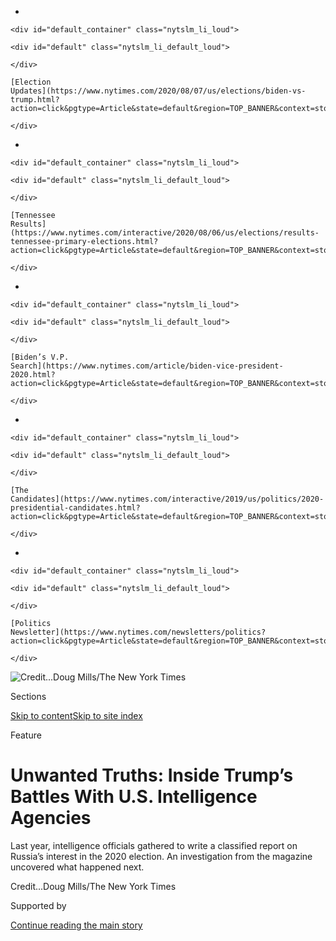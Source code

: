 <div id="app">

<div>

<div>

<div>

</div>

<div data-aria-hidden="false">

<div id="site-content" role="main">

<div>

<div class="css-1aor85t" style="opacity:0.000000001;z-index:-1;visibility:hidden">

<div class="css-1hqnpie">

<div class="css-epjblv">

<span class="css-z6pdnw">Unwanted Truths: Inside Trump’s Battles With
U.S. Intelligence Agencies</span>

</div>

<div class="css-k008qs">

<div class="css-1iwv8en">

<span class="css-18z7m18"></span>

<div>

<div>

</div>

</div>

</div>

<span class="css-1n6z4y">https://nyti.ms/30FcvYc</span>

<div class="css-1705lsu">

<div class="css-4xjgmj">

<div class="css-4skfbu" role="toolbar" data-aria-label="Social Media Share buttons, Save button, and Comments Panel with current comment count" data-testid="share-tools">

  - 
  - 
  - 
  - 
    
    <div class="css-6n7j50">
    
    </div>

  - 
  - 

</div>

</div>

</div>

</div>

</div>

</div>

<div id="NYT_TOP_BANNER_REGION" class="css-11qgg8s">

<div>

<div id="styln-elections-notifications-menu" class="section interactive-content interactive-size-medium css-1du2ztb">

<div class="css-17ih8de interactive-body">

<div class="nytslm_innerContainer" data-aria-live="polite">

<div class="nytslm_title">

</div>

  - 
    
    <div id="default_container" class="nytslm_li_loud">
    
    <div id="default" class="nytslm_li_default_loud">
    
    </div>
    
    [Election
    Updates](https://www.nytimes.com/2020/08/07/us/elections/biden-vs-trump.html?action=click&pgtype=Article&state=default&region=TOP_BANNER&context=storylines_menu)
    
    </div>

  - 
    
    <div id="default_container" class="nytslm_li_loud">
    
    <div id="default" class="nytslm_li_default_loud">
    
    </div>
    
    [Tennessee
    Results](https://www.nytimes.com/interactive/2020/08/06/us/elections/results-tennessee-primary-elections.html?action=click&pgtype=Article&state=default&region=TOP_BANNER&context=storylines_menu)
    
    </div>

  - 
    
    <div id="default_container" class="nytslm_li_loud">
    
    <div id="default" class="nytslm_li_default_loud">
    
    </div>
    
    [Biden’s V.P.
    Search](https://www.nytimes.com/article/biden-vice-president-2020.html?action=click&pgtype=Article&state=default&region=TOP_BANNER&context=storylines_menu)
    
    </div>

  - 
    
    <div id="default_container" class="nytslm_li_loud">
    
    <div id="default" class="nytslm_li_default_loud">
    
    </div>
    
    [The
    Candidates](https://www.nytimes.com/interactive/2019/us/politics/2020-presidential-candidates.html?action=click&pgtype=Article&state=default&region=TOP_BANNER&context=storylines_menu)
    
    </div>

  - 
    
    <div id="default_container" class="nytslm_li_loud">
    
    <div id="default" class="nytslm_li_default_loud">
    
    </div>
    
    [Politics
    Newsletter](https://www.nytimes.com/newsletters/politics?action=click&pgtype=Article&state=default&region=TOP_BANNER&context=storylines_menu)
    
    </div>

</div>

</div>

</div>

</div>

</div>

<div id="fullBleedHeaderContent">

<div class="css-1mre5cn">

![<span class="css-ach9cc e1z0qqy90" itemprop="copyrightHolder"><span class="css-1ly73wi e1tej78p0">Credit...</span><span><span>Doug
Mills/The New York
Times</span></span></span>](https://static01.nyt.com/images/2020/08/16/magazine/16mag-intelligence/16mag-intelligence-articleLarge-v3.jpg?quality=75&auto=webp&disable=upscale)

</div>

<div class="css-hy7cq4">

<div class="css-6cn7ki">

<div class="NYTAppHideMasthead css-1bcu9v6 e1suatyy0">

<div class="section css-1o1qe8k e1suatyy2">

<div class="css-cu5p7t er09x8g0">

<div class="css-6n7j50">

</div>

<span class="css-1dv1kvn">Sections</span>

[Skip to content](#site-content)[Skip to site index](#site-index)

</div>

<div class="css-10698na e1huz5gh0">

</div>

</div>

</div>

Feature

<div class="css-1sojcmr ehdk2mb0">

# Unwanted Truths: Inside Trump’s Battles With U.S. Intelligence Agencies

</div>

Last year, intelligence officials gathered to write a classified report
on Russia’s interest in the 2020 election. An investigation from the
magazine uncovered what happened next.

</div>

</div>

<div class="css-nwzfg5 e1gnum310">

<span class="css-1f9pvn2 magazine"></span><span class="css-ach9cc e1z0qqy90" itemprop="copyrightHolder"><span class="css-1ly73wi e1tej78p0">Credit...</span><span><span>Doug
Mills/The New York Times</span></span></span>

</div>

<div id="sponsor-wrapper" class="css-1hyfx7x">

<div id="sponsor-slug" class="css-19vbshk">

Supported by

</div>

[Continue reading the main story](#after-sponsor)

<div id="sponsor" class="ad sponsor-wrapper" style="text-align:center;height:100%;display:block">

</div>

<div id="after-sponsor">

</div>

</div>

<div class="css-1fl1393 e1gnum311">

<div class="css-18e8msd">

<div class="css-vp77d3 epjyd6m0">

<div class="css-1baulvz">

By [<span class="css-1baulvz last-byline" itemprop="name">Robert
Draper</span>](https://www.nytimes.com/by/robert-draper)

</div>

</div>

  - 
    
    <div class="css-1ea1lzw e16638kd2">
    
    Aug. 8, 2020Updated <span class="css-epvm6">11:05 a.m. ET</span>
    
    </div>

  - 
    
    <div class="css-4xjgmj">
    
    <div class="css-pvvomx" role="toolbar" data-aria-label="Social Media Share buttons, Save button, and Comments Panel with current comment count" data-testid="share-tools">
    
      - 
      - 
      - 
      - 
        
        <div class="css-6n7j50">
        
        </div>
    
      - 
      - 
    
    </div>
    
    </div>

</div>

</div>

</div>

<div class="section meteredContent css-1r7ky0e" name="articleBody" itemprop="articleBody">

<div class="css-1fanzo5 StoryBodyCompanionColumn">

<div class="css-53u6y8">

<span class="css-ggqk20 ethc9we0">I</span>n early July of last year, the
first draft of a classified document known as a National Intelligence
Estimate circulated among key members of the agencies making up the U.S.
intelligence community. N.I.E.s are intended to be that community’s most
authoritative class of top-secret document, reflecting its consensus
judgment on national-security matters ranging from Iran’s nuclear
capabilities to global terrorism. The draft of the July 2019 N.I.E. ran
to about 15 pages, with another 10 pages of appendices and source notes.

According to multiple officials who saw it, the document discussed
Russia’s ongoing efforts to influence U.S. elections: the 2020
presidential contest and 2024’s as well. It was compiled by a working
group consisting of about a dozen senior analysts, led by Christopher
Bort, a veteran national intelligence officer with nearly four decades
of experience, principally focused on Russia and Eurasia. The N.I.E.
began by enumerating the authors’ “key judgments.” Key Judgment 2 was
that in the 2020 election, Russia favored the current president: Donald
Trump.

The intelligence provided to the N.I.E.’s authors indicated that in the
lead-up to 2020, Russia worked in support of the Democratic presidential
candidate Bernie Sanders as well. But Bort explained to his colleagues,
according to notes taken by one participant in the process, that this
reflected not a genuine preference for Sanders but rather an effort “to
weaken that party and ultimately help the current U.S. president.” To
allay any speculation that Putin’s interest in Trump had cooled, Key
Judgment 2 was substantiated by current information from a highly
sensitive foreign source described by someone who read the N.I.E. as
“100 percent reliable.”

On its face, Key Judgment 2 was not a contentious assertion. In 2017,
the Office of the Director of National Intelligence, the umbrella entity
supervising the 16 other U.S. intelligence agencies, released a
[report](https://www.nytimes.com/interactive/2017/01/06/us/politics/document-russia-hacking-report-intelligence-agencies.html)
drawing on intelligence from the C.I.A., the F.B.I. and the National
Security Agency that found Russia had interfered in the 2016
presidential election and aspired to help Trump. At a [news conference
with
Trump](https://www.nytimes.com/2018/07/16/world/europe/trump-putin-election-intelligence.html)
in Helsinki in July 2018, President Vladimir Putin of Russia denied
interfering in the election. But when asked by a reporter if he had
wanted Trump to win, he replied bluntly: “Yes, I did.”

</div>

</div>

<div class="css-1fanzo5 StoryBodyCompanionColumn">

<div class="css-53u6y8">

Yet Trump never accepted this and often actively disputed it, judging
officials who expressed such a view to be disloyal. As a former senior
adviser to Trump, speaking on the condition of anonymity, told me, “You
couldn’t have any conversation about Russia and the election without the
president assuming you were calling his election into question. Everyone
in the White House knew that, and so you just didn’t talk about that
with him.” According to this former adviser, both John Bolton and Mick
Mulvaney, who were Trump’s national security adviser and acting chief of
staff in 2019, went to considerable lengths to keep the subject of
Russian election interference off the president’s agenda. (Bolton and
Mulvaney declined to comment for this article.)

The president’s displeasure with any suggestion that he was Putin’s
favorite factored into the discussion over the N.I.E. that summer, in
particular the “back and forth,” as Dan Coats, then the director of
national intelligence, put it, over the assessment that Russia favored
Trump in 2020. Eventually, this debate made it to Coats’s desk. “I can
affirm that one of my staffers who was aware of the controversy
requested that I modify that assessment,” Coats told me recently. “But I
said, ‘No, we need to stick to what the analysts have said.’”

\[[Read the key takeaways from this
investigation.](https://www.nytimes.com/2020/08/08/us/politics/trump-russia.html?action=click&module=Top%20Stories&pgtype=Homepage)\]

Coats had been director of national intelligence since early in Trump’s
presidency, but his tenure had been rocky at times, and earlier that
year, he and Trump agreed to part ways; Coats expected to resign near
the end of September. So it surprised him when on July 28, not long
after he was approached about the change to the N.I.E., Trump announced
via Twitter that Coats’s last day in office would be Aug. 15. In the
days to come, Coats’s regular meetings with Trump on intelligence
matters continued. During those conversations, Coats told me, the
president never explained what prompted his sudden decision.

Coats’s interim successor would be retired Vice Adm. Joseph Maguire, who
at the time was director of the National Counterterrorism Center.
Maguire had served under eight presidents in a military or government
capacity. Within the intelligence community, his appointment elicited
relief but also worry: “From the very beginning,” one former senior
intelligence official told me, “there was a lot of consternation over
not getting Maguire fired.” One issue looming over the new acting
director was the fact that the N.I.E., which had yet to be finalized,
contained a conclusion that the president had often railed against.

One of the intelligence officials most directly acquainted with Trump’s
opinions on the agencies’ work was Beth Sanner. A veteran of the C.I.A.,
Sanner now serves as the O.D.N.I.’s deputy director for mission
integration. Her responsibilities include delivering the president’s
daily brief, the regular presentation of new intelligence findings of
pressing importance that Trump, like his predecessors, receives.

</div>

</div>

<div class="css-1fanzo5 StoryBodyCompanionColumn">

<div class="css-53u6y8">

Delivering the P.D.B., as it is known, requires an astute understanding
of the briefer’s audience. Sanner, who earlier in her C.I.A. career was
flagged for promotions by managers who viewed her as an exceptional
talent, was tough but also outgoing. In a [rare public
appearance](https://www.youtube.com/watch?v=OZhW72KH9lk) at an online
conference hosted by the nonprofit Intelligence & National Security
Alliance last month, Sanner offered a window onto her experience as
Trump’s briefer. “I think that fear for us is the most debilitating
thing that we face in our personal or professional lives,” she said.
“And if every time I went in and talked with the president I was
afraid, I would never get anything done. You might be afraid right
before you get there. But then you’re there; let it go. You are there
because you’re good.” She had learned over time how to put Trump at ease
with self-deprecating humor. Encountering the limits of his attention,
she once said (according to someone familiar with this particular
briefing), “OK, I can see you’re not interested — *I’m* not interested,
I don’t even know why I brought this up — so let’s move on.”

In early September, an email went out from an O.D.N.I. official to the
N.I.E.’s reviewers with the latest version attached — which, according
to the email, “includes edits from D.M.I. Beth Sanner. We have
highlighted the major changes in yellow; they make some of the KJ
language clearer and highlight … Russia’s motivation for its influence
activities.”

No longer did Key Judgment 2 clearly state that Russia favored the
current president, according to an individual who compared the two
versions of the N.I.E. side by side. Instead, in the words of a written
summary of the document that I obtained, the new version concluded that
“Russian leaders probably assess that chances to improve relations
with the U.S. will diminish under a different U.S. president.” The
National Intelligence Board approved the final version at a meeting on
the afternoon of Sept. 26, 2019.

Such a change, a former senior intelligence official said, would amount
to “a distinction without a difference and a way to make sure Maguire
doesn’t get fired.” But the distinction was in fact both real and
important. A document intended to explain Russia’s playbook for the
upcoming elections no longer included an explanation of what Russia’s
immediate goal was. Omitting that crucial detail would later allow the
White House to question the credibility of the testimony of intelligence
and law-enforcement officials who informed lawmakers of Russia’s
interest in Trump’s re-election in a closed-door congressional committee
briefing early this year. It would also set in motion Maguire’s own
departure, in spite of the efforts to protect him.

Relationships between presidents and the intelligence agencies they
command are often testy, and Trump is hardly the first president to
[ignore or mischaracterize
intelligence](https://www.nytimes.com/2020/07/16/magazine/colin-powell-iraq-war.html).
But the alarm in the intelligence community over Russian interference on
behalf of Trump’s election in 2016, and Trump’s reciprocal suspicion of
the intelligence community, immediately marked their relationship as
categorically different from those with past presidents. “Trump’s first
encounter with the intelligence community as president-elect was in
meetings with James Comey, John Brennan and James Clapper, all of whom
turned out to be involved with spying on President Trump’s campaign,”
Kayleigh McEnany, the White House press secretary, said in a statement
responding to a list of factual queries for this article. The
investigation of Trump’s campaign, McEnany said, was “the greatest
political scandal and crime in U.S. history.” (Although the F.B.I.
investigated links between Trump campaign associates and Russian
officials, a [2019
report](https://www.nytimes.com/2019/12/09/us/politics/fbi-ig-report-russia-investigation.html)
by the Justice Department’s inspector general found no evidence that it
had tried to place informants inside the campaign. No claims of spying
on the campaign by other American intelligence agencies have ever been
substantiated.)

The depth of Trump’s animosity has been known since before his
inauguration. What has not been known is the full extent of how this
suspicion has reshaped the intelligence community and the personal and
professional calculations of its members, forcing officials to walk a
fine line between serving the president and maintaining the integrity of
their work. The brunt of Trump’s discontent has been borne by those who
work in the Office of the Director of National Intelligence, which was
established in late 2004 at the recommendation of the 9/11 Commission to
facilitate better communication among the intelligence agencies. The
O.D.N.I.’s directors and briefers, like Sanner, have been the
community’s most direct point of contact with the president. In the
past, that proximity was straightforward. A briefing would be given, and
then the briefer would leave the Oval Office so that the president could
discuss policy options with his advisers.

Under Trump, intelligence officials have been placed in the unusual
position of being pressured to justify the importance of their work,
protect their colleagues from political retribution and demonstrate
fealty to a president. Though intelligence officials have been loath to
admit it publicly, the cumulative result has been devastating.
Representative Sean Patrick Maloney, a Democrat on the House
Intelligence Committee, compared the O.D.N.I.’s decline under Trump to
that of the Justice Department, where “they have, step by step, set out
to destroy one of the crown jewels of the American government,” he told
me. “And they’re using the same playbook with the intelligence
community.”

</div>

</div>

<div class="css-1fanzo5 StoryBodyCompanionColumn">

<div class="css-53u6y8">

The O.D.N.I.’s erosion has in turn shaped the information that flows out
of the intelligence community to the White House — or doesn’t. The
softening of Key Judgment 2 signified a sobering new development of the
Trump era: the intelligence community’s willingness to change what it
would otherwise say straightforwardly so as not to upset the president.
“To its credit, the intelligence community resisted during the earlier
part of the president’s term,” Representative Adam Schiff, the
Democratic chairman of the House Intelligence Committee, told me. “But
by casting out Dan Coats and then Maguire, and replacing them with
loyalists, I think over time it’s had the effect of wearing the
intelligence community down, making them less willing to speak truth to
power.”

This “wearing down” has extended well beyond the dismissal of a few top
intelligence officials whom the president perceived to be disloyal. It
has also meant that those who remain in the community are acutely
mindful of the risks of challenging Trump’s “alternative facts,” as the
White House counselor Kellyanne Conway once memorably described them —
with consequences that are substantive, if often hidden from view.

That concern was palpable among nearly all of the 40 current and former
intelligence officials, lawmakers and congressional staff with whom I
spoke — among them more than 15 people who worked in, or closely with,
the intelligence community throughout Trump’s presidency. Though these
people would discuss their experiences only in exchange for anonymity
out of fear of reprisal or dismissal, the unusual fact of their
willingness to discuss them at all — and the extent to which their
stories could be confirmed by multiple sources, and in many cases by
contemporaneous documents — itself was a testament to how profoundly
Trump has reordered their world and their work. As one of them told me:
“The problem is that when you’ve been treated the way the intelligence
community has, they become afraid of their own shadow. The most
dangerous thing now is the churn — the not knowing who’s going to be
fired, and what it is you might say that could cost you your job. It’s
trying to put out something and not get creamed for it.”

</div>

</div>

<div class="css-79elbk" data-testid="photoviewer-wrapper">

<div class="css-z3e15g" data-testid="photoviewer-wrapper-hidden">

</div>

<div class="css-1a48zt4 ehw59r15" data-testid="photoviewer-children">

![<span class="css-ach9cc e1z0qqy90" itemprop="copyrightHolder"><span class="css-1ly73wi e1tej78p0">Credit...</span><span>Brendan
Smialowski/Agence France-Presse — Getty
Images</span></span>](https://static01.nyt.com/images/2020/08/16/magazine/16mag-intelligence-02/16mag-intelligence-02-articleLarge-v2.jpg?quality=75&auto=webp&disable=upscale)

</div>

</div>

<div class="css-1fanzo5 StoryBodyCompanionColumn">

<div class="css-53u6y8">

**Like the rest** of America, the thousands of people making up the U.S.
intelligence community were divided by the election of Donald Trump.
Many were wary of a candidate who pledged to bring back waterboarding
and assassinate families of ISIS members, who praised WikiLeaks and
played down Putin’s extrajudicial assassinations by observing, “What,
you think our country’s so innocent?” Three weeks after beginning to
receive his first intelligence briefings as a candidate, Trump publicly
offered the dubious claim that his briefers “were not happy” that
President Obama and his administration “did not follow what they were
recommending.” Listening to Trump throughout the campaign, Michael
Hayden, who directed the C.I.A. under both George W. Bush and Obama,
told me, “I was really scared for my country.” But others in the
community were rankled by what they saw as Obama’s passivity in global
affairs and were receptive to the prospect of a change.

On Jan. 21, 2017, his first full day in office, Trump [addressed an
audience](https://www.nytimes.com/video/us/politics/100000004886212/watch-live-trump-at-the-cia.html)
of agency employees at C.I.A. headquarters in Langley, Va. Standing in
front of the agency’s Memorial Wall, an austere slab of marble engraved
with more than a hundred stars commemorating the agency officers who
died in service to their country — three C.I.A. paramilitary officers
had recently been killed in Afghanistan — he proceeded to unleash one of
his stream-of-consciousness diatribes. “Probably almost everybody in
this room voted for me,” he declared. He complimented himself on his
pick for secretary of agriculture and admonished the Bush administration
for not having seized Iraq’s oil after invading the country. He bragged
about his inauguration speech and repeated his false claims about the
mammoth crowd it attracted and his record number of appearances on the
cover of Time magazine. He questioned the judgment of whoever it was who
had chosen to build the C.I.A. headquarters lobby with so many columns.

<div id="NYT_MAIN_CONTENT_1_REGION" class="css-9tf9ac">

<div>

<div id="styln-nfldraft-updates-block" class="section interactive-content interactive-size-medium css-1ftcdic">

<div class="css-17ih8de interactive-body">

</div>

</div>

</div>

</div>

“I was literally in tears,” one senior agency official at the time told
me, “as I watched him standing in the most hallowed place we have — so
disconnected, talking about himself, asking why our building had
columns.” A second agency veteran angrily characterized Trump’s speech
as “a near-desecration of the wall,” adding: “I’m tearing up now just
thinking about it.”

</div>

</div>

<div class="css-1fanzo5 StoryBodyCompanionColumn">

<div class="css-53u6y8">

Trump bragged to the C.I.A. audience that he would be the agency’s most
lavish supporter: “You’re going to get so much backing. Maybe you’re
going to say, ‘Please don’t give us so much backing.’” But in truth, he
already had reservations about the intelligence community. The C.I.A.
director John Brennan and the former director Hayden had publicly
criticized various statements he made during the campaign. The former
acting director Michael Morell, who advised Hillary Clinton’s campaign,
had described Trump in an op-ed as “an unwitting agent of the Russian
Federation.” At Langley headquarters before his speech, Trump met with
several of the C.I.A.’s top officials and, according to someone familiar
with the conversation, asked several of them individually whether they
had voted for him.

Two weeks before his inauguration, the president-elect and his senior
aides received a briefing at Trump Tower led by the departing director
of national intelligence, James Clapper, outlining the intelligence
community’s assessment of Russia’s interference in the 2016 election.
Trump was friendly and attentive but also dismissive. “Anybody’s going
to tell you what they think you want to hear,” Trump told them,
according to Clapper.

Toward the end of the briefing, Trump’s new chief of staff, Reince
Priebus, began to discuss drafting a press statement. Priebus, Clapper
recalled, “wanted to include language in it that we said Russian
interference had no impact on the outcome of the election. Well, we
didn’t have the authority to make that judgment. The only thing we
said was that we saw no evidence of tampering with the votes.”

As the briefing concluded, James Comey, director of the F.B.I., spoke
with Trump alone. There was another matter to disclose: a dossier
compiled by the former British intelligence officer Christopher Steele,
which discussed Russia’s entanglements with Trump’s campaign and the
candidate himself. (Many of these claims were never substantiated or
were later disproved outright.) Fusion GPS, the research firm that was
involved in producing the dossier, had confidentially organized
briefings on Steele’s findings for a handful of reporters. But when
BuzzFeed published the dossier four days after Comey’s briefing, the
president-elect blamed intelligence officials. “Intelligence agencies
should never have allowed this fake news to ‘leak’ out into the public,”
he tweeted the following morning. “One last shot at me. Are we living in
Nazi Germany?”

Clapper spoke with Trump that afternoon and defended the intelligence
community. Trump did not apologize, and he instead asked Clapper to
release a statement refuting the dossier’s claims. Clapper declined to
do so.

Trump’s hostility was not purely a matter of self-interest. As a
candidate, he often railed against the foreign policies of his
predecessors, Democrat and Republican alike — in particular the Iraq
war, a debacle that was inseparable from the failures of the
intelligence community. After it was reported in December 2016 that the
C.I.A. had concluded that Russia interfered with the 2016 election on
Trump’s behalf, his transition team released a press statement
declaring, “These are the same people that said Saddam Hussein had
weapons of mass destruction.” Once Trump was in the White House, a
former Trump-administration official recalls: “I cannot tell you how
many times he randomly raised the Iraq war. Like it morally offended
him. He believed the intelligence community purposely made it all up.”

But the gross intelligence failures in the run-up to the Iraq war
offered a subtler cautionary tale too. The Bush administration had a
tendency to see only what it wished to see of that intelligence, to
contort and mischaracterize semi-educated guesses as unassailable facts
— a tendency that, in Trump, was compulsive to a nearly pathological
degree. As one intelligence veteran who occasionally briefed Trump told
me: “On a visceral level, his view was, ‘You all are supposed to be
helping me.’ But when you’d bring in evidence that Russia interfered,
that’s what he’d refer to as not helpful. Or when he’s wanting to turn
the screws on NATO, we’d come in with a warning of the consequences of
NATO falling apart. And he’d say, ‘You never do things for me.’”

</div>

</div>

<div class="css-1fanzo5 StoryBodyCompanionColumn">

<div class="css-53u6y8">

**Historically, the C.I.A.** has learned to accommodate the individual
presidents it serves, though always with the tacit understanding that
the “first customer” would not abuse the courtesy. Bill Clinton’s
famously fluid schedule made it difficult for him to commit to daily
one-on-one briefings. (When a man in a stolen Cessna 150 plane crashed
it into the South Lawn of the White House in 1994, the mordant joke
around the C.I.A. was that it was the agency’s director, Jim Woolsey,
trying to get a meeting with the president.)

Still, Clinton read his briefing material. George W. Bush, whose father
had been a C.I.A. director, faithfully took his briefings six mornings a
week — though it famously did not result in his heeding the August 2001
briefing titled “Bin Ladin Determined to Strike in U.S.” Obama, too,
took daily briefings for most of his presidency; Lisa Monaco, his
homeland-security adviser, earned the presidential nickname Dr. Doom for
her grim counterterrorism updates. The briefings were a ritual through
which the intelligence community implicitly made the case for itself as
something that transcended partisanship and operated on a time scale
beyond mere presidencies.

It was inevitable that some adjustments would prove necessary for Trump,
novice as he was to government. The new president’s interests were
primarily economic, a field that was never the intelligence community’s
strong suit. Under Trump, intelligence officials learned to “up our econ
briefings game,” as one of them told me.

But the culture clash posed more serious problems too. Trump was
accustomed to cutting deals and sharing gossip on his private cellphone,
often loudly. He enjoyed being around billionaires, to whom he would
“show off about some of the stuff he thought was cool — the
capabilities of different weapons systems,” one former senior
administration official recalled. “These were superrich guys who
wouldn’t give him the time of day before he became president. He’d use
that stuff as currency he had that they didn’t, not understanding the
implications.” Trump also stocked his President’s Intelligence Advisory
Board with wealthy businesspeople who, when briefed by one intelligence
official, “would sometimes make you uncomfortable” because on occasion,
“their questions were related to their business dealings,” this
individual recalled.

The chairman of that advisory board, Stephen Feinberg, is co-chief
executive of Cerberus Capital Management, which owns DynCorp, a major
defense contractor that has won several lucrative military contracts.
Feinberg was a friend of the president’s son-in-law, Jared Kushner,
whose expansive role in the new administration also created unease
within the intelligence community. “His attitude,” one former
intelligence official recalled of Kushner, “is like that of his
father-in-law, who always thought that people who weren’t trying to be
wealthy but instead went into public service were lesser.” There were
obvious security issues that seemed not to have occurred to Kushner, who
“would have the Chinese ambassador and his minions wandering around the
West Wing unescorted,” recalled one former senior administration
official. (The White House disputes this. “No foreign nationals are
allowed to roam freely in the West Wing,” McEnany said in a statement.)

Early in the administration, Kushner and an aide showed up to Langley
headquarters — conspicuous in their fitted suits — for a meeting to
learn how the C.I.A. functions. The agency accommodated them, but
afterward, according to one participant in the meeting, concern
developed within the agency about Kushner’s potential conflicts. His
complicated international business interests, as well as his evolving
friendship with Crown Prince Mohammed bin Salman of Saudi Arabia, had
raised serious concerns among officials responsible for awarding
security credentials. A further concern, another former senior
intelligence official said, “was just his cavalier and arrogant attitude
that ‘I know what I’m doing,’ without any cultural understanding of why
things are classified, that would put our intelligence at risk.”

Trump publicly claimed to know little about Kushner’s security-clearance
problem. But in fact, the president “made a huge deal of it and tried to
pull all sorts of strings and go around the system,” one former official
recalled. Another former official said, “I’d hear the president say,
‘Just do it, just give it to him.’ I’m not sure he understood what it
actually meant. He made it sound like Jared was just trying to join a
club.”

</div>

</div>

<div class="css-1fanzo5 StoryBodyCompanionColumn">

<div class="css-53u6y8">

Some of Trump’s intelligence advisers feared that his carelessness would
inevitably get him in trouble when dealing one on one with cannier
foreign leaders. “When you’re a president, any slip can be used,” one
former national-security aide said. Because of Trump’s indiscretion, one
former senior intelligence official told me, the intelligence office of
at least one foreign country — a NATO ally that had sent troops to
Afghanistan — was discouraged by that country’s president from
interacting with its American counterparts, for fear that Trump would be
briefed on the information and subsequently blurt it out to the
Russians. The president [did precisely
that](https://www.nytimes.com/2017/05/15/us/politics/trump-russia-classified-information-isis.html)
four months into his tenure, sharing sensitive intelligence about ISIS
with the Russian foreign minister and ambassador during a meeting in the
Oval Office, reportedly exposing a source of Israeli intelligence in the
process. Two years later, Trump would [tweet a surveillance
photograph](https://www.nytimes.com/2019/08/30/world/middleeast/trump-iran-missile-explosion-satellite-image.html)
of a damaged space facility in Iran, a sensitive image that almost
certainly came from a U.S. drone or satellite.

</div>

</div>

<div class="css-79elbk" data-testid="photoviewer-wrapper">

<div class="css-z3e15g" data-testid="photoviewer-wrapper-hidden">

</div>

<div class="css-1a48zt4 ehw59r15" data-testid="photoviewer-children">

<div class="css-1xdhyk6 erfvjey0">

<span class="css-1ly73wi e1tej78p0">Image</span>

<div class="css-zjzyr8">

<div data-testid="lazyimage-container" style="height:249.39999999999998px">

</div>

</div>

</div>

<span class="css-ach9cc e1z0qqy90" itemprop="copyrightHolder"><span class="css-1ly73wi e1tej78p0">Credit...</span><span>Tom
Williams/CQ Roll Call, via Getty Images</span></span>

</div>

</div>

<div class="css-1fanzo5 StoryBodyCompanionColumn">

<div class="css-53u6y8">

**Trump’s indiscretion** wasn’t the only issue. Officials came to
realize that his lack of interest and tendency toward distraction posed
their own concerns. His briefers, a former senior administration
official said, “were stunned and miffed that he had no real interest in
the P.D.B. And it wasn’t just the P.D.B.; it was almost anything
generated by his N.S.C.” — Trump’s National Security Council. “He kind
of likes the military details but just doesn’t read briefing materials.
They’d put all this time and effort into these briefing papers, and he’d
literally throw it aside.”

Recognizing that Trump responded to visual material, his aides for a
time tried to compose briefs out of photos, charts and a limited number
of captions, until it became evident that such a presentation would not
convey all that a president needed to know. But it remained a challenge
to engage Trump, a former adviser said: “Anyone who’s ever briefed him
wouldn’t get more than three or four minutes into it, and then the
president would go off on tangents.” Such tangents, a former
intelligence briefer said, would include Trump’s standing in the polls,
Hillary Clinton’s email server and the prospect of holding a military
parade in the United States.

For one briefing that concerned an adversarial nation’s weapons system,
the C.I.A. briefer arrived with a prop: a portable model of the weapon
in question. “Trump held it in his hands, and it’s all he paid attention
to,” a former senior intelligence official recalled. “The briefer would
be talking about range and deployment, and all the president wanted to
know was: ‘What’s this made of? What’s this part here?’”

From the 2016 campaign to early 2019, Trump’s principal briefer was Ted
Gistaro, a much-respected C.I.A. veteran whom the president called “my
Ted.” Sometime in the spring of 2019, Gistaro accepted a posting
overseas, though not before unburdening himself to a former colleague.
“I knew you’ve heard how bad it is,” the colleague recalled him
saying. “Believe me, it’s worse than that.” (The O.D.N.I. declined
requests for an interview with Gistaro.)

By that spring, Trump was souring on Gistaro’s boss, Dan Coats. A
77-year-old former Republican senator who was once in the running to be
George W. Bush’s defense secretary, Coats had denounced Trump during his
candidacy for his “totally inappropriate and disgusting” comments in the
“Access Hollywood” tape. He had not expressed interest in the job of
director of national intelligence, and Trump had not even bothered to
interview him for it. It was Vice President Mike Pence, a friend from
Indiana, who extended the offer on Trump’s behalf and who later swore
him in.

</div>

</div>

<div class="css-1fanzo5 StoryBodyCompanionColumn">

<div class="css-53u6y8">

Shortly after nominating Coats for the director job, Trump invited him
to a dinner gathering at the White House residence. According to the
special prosecutor Robert Mueller’s report on his investigation into
Russian election interference in 2016 and Coats’s testimony before the
House Intelligence Committee, Trump asked his guests what they thought
of James Comey. When Trump asked if anyone knew Comey personally, Coats
replied that Comey had been a good F.B.I. director and advised the
president to get to know him better.

According to the same report and testimony, barely a week into Coats’s
tenure as director of national intelligence, he was asked by Trump to
publicly clear the president of Russia-related wrongdoing. Coats
carefully replied that it was not in his purview to do so.

The president repeated his request in an evening phone call. Coats, an
avid college-basketball fan, was watching the Final Four N.C.A.A.
semi-finals at the time. He was struck by the abjectness of the new
president, alone in the White House on a Saturday night, talking to a
near-stranger while his family remained in New York. But he did not
buckle. He advised Trump to let the investigation run its course. “I
made sure that if the information in the briefing was exact and true, it
had to be presented to him, regardless of what the consequences might
be,” Coats told me. “And I kept reminding people putting together the
P.D.B. that they could in no way modify anything for political
purposes.”

This was especially perilous when the subject was Russia. In [“The Room
Where It
Happened,”](https://www.nytimes.com/2020/06/17/books/review-room-where-it-happened-john-bolton-memoir.html)
John Bolton’s recently published memoir of his ill-fated stint as
Trump’s national security adviser from April 2018 to September 2019,
Bolton recalled watching the president chafe over sanctions on Russia.
In 2018, the U.S. government initiated a cyberattack against the
[Internet Research
Agency](https://www.nytimes.com/2015/06/07/magazine/the-agency.html), a
Russian troll farm singled out by Mueller for its efforts to influence
the 2016 election. Although the Trump administration would later point
to this as proof of the president’s toughness on Russia, three
individuals who had real-time knowledge of the attack told me that Trump
did not specifically order it.

In March 2018, Secretary of Homeland Security Kirstjen Nielsen warned a
gathering of foreign diplomats that there would be harsh consequences
for meddling in the 2018 midterm elections — at which point the Russian
representative stormed out of the meeting. The White House
communications office subsequently complained privately to the
Department of Homeland Security that Nielsen’s remarks were off-message.
That July, at an N.S.C. meeting convened for the express purpose of
discussing election security, Nielsen got only five minutes into her
opening presentation before Trump interrupted her with a barrage of
questions relating to the wall he wanted built along the Mexico border.

Coats, too, was at the N.S.C. meeting. He had received a more public
snubbing on the subject just a few days earlier, when President Trump,
standing alongside Putin at the news conference in Helsinki, responded
to a question about Russian meddling in the 2016 election by saying,
“Dan Coats came to me and some others, they said they think it’s
Russia.” But, Trump went on, “President Putin was extremely strong and
powerful in his denial today.” Coats responded later that day with a
statement reaffirming “our assessments of Russian meddling in the 2016
election.” Coats’s defense “added fuel to the fire,” Bolton later wrote.

**Despite the president’s** aggressive indifference on the subject — or
because of it — some of his cabinet officials remained concerned that
Russia could throw the upcoming elections into turmoil and perhaps even
disrupt the results. To them, the intelligence relating to Putin’s aims
was indisputable. So was the president’s intransigence. As Bolton would
write, “Trump believed that acknowledging Russia’s meddling in U.S.
politics, or in that of many other countries in Europe or elsewhere,
would implicitly acknowledge that he had colluded with Russia in his
2016 campaign.”

</div>

</div>

<div class="css-1fanzo5 StoryBodyCompanionColumn">

<div class="css-53u6y8">

It was against this backdrop that Coats, Nielsen, Secretary of State
Mike Pompeo and Secretary of Defense Jim Mattis worked together to write
an executive order in the summer of 2018 that would enable sanctions on
foreign countries trying to interfere with the American electoral
process. Trump wasn’t briefed on these efforts, because, as one
individual involved in the process recalled, “there was a belief that
such a meeting would go sideways.” Instead, according to Bolton’s book,
on Sept. 12, 2018, as several aides gathered with the president to
discuss the border wall, Bolton seized the moment and held out the
executive order for Trump to sign. Suspiciously, the president asked
whose idea the executive order was. Bolton volunteered that it was his.
“Oh,” Trump said, and he signed it.

Among other things, the executive order set in motion the process of
drafting the intelligence assessment that Coats would be asked by a
subordinate to change 10 months later. But by the time the order was
signed, the fraying relationship between the president and his director
of national intelligence was already on the verge of unraveling
altogether. On Jan. 29, 2019, Coats and other intelligence-agency
leaders presented the intelligence community’s annual threat assessment
to the Senate Intelligence Committee. As had now become customary for
many public statements that might contradict Trump’s own, the O.D.N.I.’s
senior staff labored over the draft of the director’s opening statement
and then cleared it with the N.S.C. staff. Still, its stark depictions
of Russia’s ongoing election meddling, North Korea’s determination to
maintain its nuclear arsenal and the resilience of ISIS amounted to a
sweeping rebuttal to the president’s claimed foreign-policy
accomplishments.

Trump tweeted his displeasure the following day, writing, “Perhaps
Intelligence should go back to school\!” Two days after their testimony,
Coats and Gina Haspel, the C.I.A. director, met with the president, with
Bolton in attendance as well. Later, Trump tweeted: “Just concluded a
great meeting with my Intel team in the Oval Office who told me that
what they said on Tuesday at the Senate Hearing was mischaracterized by
the media. … We are all on the same page\!”

That was far from the truth, Coats told me. “We basically said this is
what we said, and it had already been presented to White House personnel
because we knew it was sensitive. The president was not happy that Gina
and I pushed back on that and that it was approved by the White House.
He said, ‘How did this happen?’”

But, Coats added, “when he made the remarks about going back to school,
I knew my time was coming to an end.” Behind his back, Trump was
referring to Coats as old, lazy, ignorant and, Bolton wrote, “an idiot.”

Coats was not going to become another [Jeff
Sessions](https://www.nytimes.com/2020/06/30/magazine/jeff-sessions.html),
the attorney general who spent nearly two years twisting in the wind and
weathering scorn until the president finally fired him. He prepared a
letter of resignation. Trump rejected it, but only because of its
timing: He didn’t want Coats to leave while Mueller’s investigation was
ongoing. Coats agreed to wait, figuring that a departure date near the
end of the fiscal year, Sept. 30, made sense. He also began suggesting
potential replacements to the White House.

A federal statute stipulated that should the position of director become
vacant, it should be filled on an acting basis by the O.D.N.I.’s deputy
director. In this case, that was Sue Gordon, a well-respected former
C.I.A. official and onetime deputy director of the National
Geospatial-Intelligence Agency. When Coats recruited Gordon to be his
deputy and introduced her to Trump in 2017, he informed the president
that she had been a captain on the Duke women’s basketball team. Trump
commented on her height and then, without discussing Gordon’s
qualifications for the job, asked her a series of basketball-related
questions, concluding by asking Gordon who was likely to win the
N.C.A.A. tournament.

</div>

</div>

<div class="css-1fanzo5 StoryBodyCompanionColumn">

<div class="css-53u6y8">

A few months after her initial meeting with Trump, Gordon appeared
onstage at an intelligence forum with four former directors of the
C.I.A., including Brennan and Hayden. The unprecedented war of words
between a sitting president and the two former intelligence czars had
continued (and would only intensify a year later, when Trump declared
that he had revoked Brennan’s security clearance). On this panel,
Brennan said that Trump had “undermined” the intelligence community by
refusing to accept its assessment of Russia’s election meddling. Hayden
asserted that “the most disruptive element in the world today is the
United States.” Gordon, the panel’s moderator, kept the conversation
moving.

This would be enough to brand Gordon as disloyal to some in Trump’s
inner circle, putting her in the same camp as her boss, Coats, who had
won over the intelligence community’s senior officials by protecting
their work from the pressures coming from the White House. By contrast,
both of Trump’s C.I.A. directors seemed more willing to accommodate the
president. His first director, Mike Pompeo, aggressively worked to
develop a close relationship with Trump. At the Aspen Security Forum in
the summer of 2017, Pompeo said that Russia had interfered in the 2016
election — and “the one before that and the one before that.” A year
later, when British intelligence officials requested assistance from the
C.I.A. in investigating the apparent poisoning of a double agent by
Russian operatives, Pompeo was initially disinclined to offer
assistance, saying to a roomful of subordinates, according to someone
with knowledge of the conversation, that because Britain had done
nothing to help the United States when it came to Iran, he saw no reason
the United States should help on this matter.

Haspel, who replaced Pompeo after he was
[tapped](https://www.nytimes.com/2019/02/26/magazine/mike-pompeo-translates-trump.html)
to run the State Department, had previously overseen one of the C.I.A.’s
notorious overseas interrogation facilities known as “black sites” — a
fact that endeared her to Trump, according to one former intelligence
official. “He loved that Gina is a badass,” the official said. “He loved
her involvement in the prisons.” Still, the director also felt obliged
to show her supportiveness in ways that others in the agency found
inappropriate, from applauding during Trump’s State of the Union address
to saying publicly of his North Korea policy, “After years of failure, I
do think that President Trump has shown a lot of wisdom in reaching out
his hand to the North Korean leader.”

Coats exhibited no such pretenses of fealty. “What we were standing up
for was the integrity of the intelligence,” he told me. That included
the intelligence community’s N.I.E. assessing Russia’s interference
campaign. “There was a lot of back and forth on that assessment”
relating to Russia’s preference for Trump, Coats acknowledged to me.
Still, the director held firm by not modifying the assessment. It would
be one of his last acts as director of national intelligence.

On Sunday, July 28, Trump announced via Twitter that Coats would be
replaced by Representative John Ratcliffe of Texas, a Republican and an
outspoken Trump defender. Just four days earlier, while questioning
Mueller at a House Judiciary Committee hearing regarding the special
prosecutor’s report, Ratcliffe argued that while Trump shouldn’t be
above the law, he “damn sure shouldn’t be below the law, which is where
Volume 2 of this report puts him.” Some speculated at the time that
Ratcliffe’s performance was a job audition.

But Ratcliffe’s nomination for director was immediately stalled by
accusations that he had inflated his résumé. In the interim, Adam
Schiff, by now one of Trump’s [most prominent congressional
critics](https://www.nytimes.com/2019/11/05/magazine/adam-schiff-impeachment.html),
suggested that Sue Gordon would be “superbly qualified” for acting
director. Trump’s son Donald Jr. promptly tweeted: “If Adam Schiff wants
her in there, the rumors about her being besties with Brennan and the
rest of the clown cadre must be 100% true.” Gordon elected to resign.

</div>

</div>

<div class="css-1fanzo5 StoryBodyCompanionColumn">

<div class="css-53u6y8">

Joseph Maguire was named acting director instead — a relief to those in
the intelligence community who had recoiled at the thought of a Trump
loyalist like Ratcliffe overseeing them. But Trump himself made clear
that their relief would be temporary. Explaining to the White House
press corps why Ratcliffe was his preference, he said: “I think we need
somebody like that that’s strong and can really rein it in. As you’ve
all learned, the intelligence agencies have run amok. They’ve run amok.”

</div>

</div>

<div class="css-79elbk" data-testid="photoviewer-wrapper">

<div class="css-z3e15g" data-testid="photoviewer-wrapper-hidden">

</div>

<div class="css-1a48zt4 ehw59r15" data-testid="photoviewer-children">

<div class="css-1xdhyk6 erfvjey0">

<span class="css-1ly73wi e1tej78p0">Image</span>

<div class="css-zjzyr8">

<div data-testid="lazyimage-container" style="height:255.84444444444446px">

</div>

</div>

</div>

<span class="css-ach9cc e1z0qqy90" itemprop="copyrightHolder"><span class="css-1ly73wi e1tej78p0">Credit...</span><span>Jussi
Nukari/Xinhua, via Getty Images</span></span>

</div>

</div>

<div class="css-1fanzo5 StoryBodyCompanionColumn">

<div class="css-53u6y8">

**On July 19, 2019,** nine days before Trump announced Coats’s
departure, Coats created a new post within the intelligence community:
election-threats executive. He awarded the job to an analyst named
Shelby Pierson, who had worked in the community for over two decades,
most recently as a Russia issues manager, before Coats asked her in 2018
to serve as the O.D.N.I.’s crisis manager for election security.

Less than a month later, a C.I.A. whistle-blower reported to the
O.D.N.I. inspector general that Trump and members of his administration
had pressured Volodymyr Zelensky, the recently elected president of
Ukraine, to investigate the activities of Joe Biden, by then the likely
Democratic presidential nominee, and his son Hunter. The nation was soon
consumed with the impeachment proceedings against Trump over the Ukraine
affair. Beneath the din, Pierson and other senior intelligence officials
continued to meet and review Russia’s influence campaign, past and
present. They learned that in the 2016 election, Russian cyberattacks
compromised voter-registration databases in Illinois and Florida and
hacked a Florida-based election-software vendor. They learned as well
that Russia would be focusing its 2020 efforts on the battleground
states. It was during this same period that the N.I.E. was finalized. In
early February of this year, Pierson and other intelligence officials
gave a classified briefing on prospective election threats to the Senate
Intelligence Committee. Nothing about the contents of this briefing made
its way into the press.

On the morning of Feb. 13, Pierson testified before the House
Intelligence Committee in the secure hearing room beneath the Capitol
Visitor Center that the committee uses for classified briefings. The
committee had recently held hearings on the grounds for Trump’s
impeachment; tempers were raw and partisan confrontations inevitable.
The day before the hearing, a White House official called the committee
staff to ask whether someone from the West Wing could sit in on the
top-secret hearing. Denied permission to do so, an employee from the
White House Office of Legal Counsel nonetheless showed up that morning
and was denied entry.

The conference room was full, and nearly every committee member was
present. Pierson sat at the witness table, alongside senior officials
from the F.B.I., the C.I.A., the N.S.A. and the Department of Homeland
Security. Upward of two dozen support staff sat behind them. Pierson
began with a routine prepared statement about Russia’s ongoing efforts.

After she finished, Schiff pointedly asked Pierson if the available
intelligence suggested whether Russia had a preference in this
November’s outcome. Pierson replied that it did, and that Russia’s
preference was for the current president. This was in keeping with Key
Judgment 2 of the previous July’s N.I.E. draft — the finding that was
softened in the final version issued five months before the hearing.
Pierson turned to the F.B.I. official seated beside her at the witness
table. The bureau official concurred with Pierson’s assessment.

The [congressional
questioning](https://www.nytimes.com/2020/02/20/us/politics/russian-interference-trump-democrats.html)
that followed “was very contentious,” one attendee recalled. A number of
Republican members of Congress vehemently objected to Pierson’s
assertion that Putin favored Trump. Representative Will Hurd of Texas, a
former C.I.A. case officer, expressed doubt about the sourcing of
Pierson’s assessment. Asked by one of the Republicans about the
Democratic candidate Bernie Sanders, Pierson acknowledged that there was
recent evidence in the primaries of pro-Sanders activity from Russian
trolls and bots. Still, as Coats had, Pierson stood behind the
intelligence community’s original judgment. The hearing was adjourned
before noon.

</div>

</div>

<div class="css-1fanzo5 StoryBodyCompanionColumn">

<div class="css-53u6y8">

Pierson reported to Maguire that the briefing had been heated. Indeed,
sometime later that day, according to a former senior intelligence
official with knowledge of the events, the House committee’s ranking
minority member, Representative Devin Nunes, relayed to Trump what
Pierson said in her testimony. The following day, Feb. 14, Trump was
given a routine intelligence briefing on election security. Three
subject-matter briefers, along with Haspel, Beth Sanner and Maguire,
were in attendance.

In the middle of the briefing, according to one participant, Trump
interrupted and said to Maguire: “Hey, Joe, I understand that you
briefed Adam Schiff and that you told him that Russia prefers me. Why
did you tell that to Schiff?” Trump went on to say that he heard this
from several members of the committee and wanted to know why Maguire had
not informed Trump.

Maguire tried to explain that it was another intelligence official who
had given the testimony, during a routine bipartisan hearing. But Trump
continued to question Maguire, and the meeting then broke up. According
to the participant, as they were leaving, Sanner said: “Mr. President,
Joe is not out to undermine you.”

Maguire left the Oval Office knowing that he would soon be fired. On the
evening of Feb. 19, he was informed by Robert O’Brien, who succeeded
Bolton as national security adviser, that Maguire’s likely replacement
would need to be let into O.D.N.I. headquarters the following morning.
That morning, Maguire greeted his successor, wished him well and left
the building for good.

The new acting director was Richard Grenell, Trump’s ambassador to
Germany. A 53-year-old former United Nations ambassador’s spokesman,
media consultant and Fox News commentator with no previous experience in
the intelligence community, Grenell was best known as a pugnacious Trump
loyalist who made undiplomatic comments about his host country’s
unwillingness to contribute more to NATO.

Grenell assured Pierson that her job was safe, as Pierson herself later
acknowledged to The Times and other media outlets. At the same time,
Pierson would have to sit by in silence as administration officials
insisted to the media that in the Feb. 13 briefing, she had
misrepresented the U.S. intelligence community’s assessments about
Russia’s preference for president. On ABC’s “This Week” three days after
Maguire’s departure, O’Brien told the host, George Stephanopoulos, “I
haven’t seen any evidence that Russia is doing anything to get President
Trump re-elected.”

Instead, O’Brien said — echoing a talking point Trump delivered at a
rally two days beforehand, and which Pence’s chief of staff, Marc Short,
would also use that same morning on NBC’s “Meet the Press” — that
Russia’s likely preference would be Bernie Sanders, a socialist who
“honey-mooned in Moscow.” (Sanders visited Russia around the time of
his wedding, though not on a honeymoon.) Unnamed “people familiar with
the matter” leaked to The Washington Post a classified briefing that
took place over a month earlier on Jan. 8, in which the F.B.I. informed
Sanders that Russia appeared to be aiding his campaign — omitting the
N.I.E. authors’ view that the aid was seen in Moscow as a means to the
end of re-electing Trump.

</div>

</div>

<div class="css-1fanzo5 StoryBodyCompanionColumn">

<div class="css-53u6y8">

Grenell’s staff, meanwhile, instructed Maguire’s chief of staff, Viraj
Mirani, to clear out his office. Other departures would follow during
Grenell’s tenure: the O.D.N.I.’s principal deputy, Andrew Hallman; its
chief of operations, Dierdre Walsh; its inspector general, Michael
Atkinson, who had delivered the Ukraine whistle-blower’s complaint to
the House Intelligence Committee after Maguire declined to do so; and
Russell Travers, Maguire’s acting replacement as director of the
National Counterterrorism Center. An adviser assigned to Grenell, the
former Nunes protégé and Trump N.S.C. staff member Kashyap Patel,
undertook a thorough reorganization of the O.D.N.I. Even Grenell was
wary of Patel, who had expectations of being the acting director’s
deputy and who while on Nunes’s staff reportedly shared dubious
information about Ukraine with Trump, though that was not his field of
expertise. (Patel has denied this.)

With Coats and Maguire both gone, Patel set about fulfilling a White
House request to cut the O.D.N.I.’s staff, according to someone familiar
with the events. The concern within the intelligence community was that
downsizing could offer a pretext for purging individuals like the
anonymous C.I.A. analyst who filed the Ukraine whistle-blower complaint.
As Sean Patrick Maloney of the House Intelligence Committee told me, “It
seems pretty clear to me that in the wake of the whistle-blower
complaint, he’d put a bunch of political hacks in charge, so that he’d
never have to worry about the truth getting out from the intelligence
community.”

In May, Ratcliffe was confirmed as director in spite of the earlier
concerns about his résumé. Grenell returned to Germany. In response to
detailed questions regarding this article, Grenell offered a statement
blasting “the typical Washington types that hate the fact that Donald
Trump is a Washington outsider unwilling to play the Washington game.”
Trump “won’t just let the system do its thing and give us another Iraq
W.M.D.-style assessment,” continued Grenell, who served as a spokesman
in the State Department during George W. Bush’s presidency.

**Schiff believes that** the decision by Joseph Maguire, an apolitical
official with the respect of the intelligence community’s rank and file,
not to forward the Ukraine whistle-blower’s complaint to Congress was an
instructive moment. “Looking back on Director Maguire’s decision to
withhold the complaint,” he told me, “I don’t think that would have been
done, but for being aware that the administration would have been
unhappy had he not.”

The options faced by the intelligence community during Trump’s
presidency have been stark: avoid infuriating the president but
compromise the agencies’ ostensible independence, or assert that
independence and find yourself replaced with a more sycophantic
alternative.

But Schiff argues that this is a false choice. For Maguire, “Withholding
it was not enough to keep his job,” Schiff said. “And I think people
need to understand this about Donald Trump: It will never be enough when
you attempt to do his bidding. He’ll bring in personnel who are more
malleable, and the result is a degradation in the quality of the
information. Maguire is now an object lesson for those in the
intelligence community.”

I spoke with Schiff on Friday, July 24. Earlier that day, the O.D.N.I.
released [an official statement about election security
threats](https://www.nytimes.com/2020/07/24/us/politics/election-interference-russia-china-iran.html)
by William Evanina, director of the National Counterintelligence and
Security Center and a Trump appointee. “At this time,” Evanina’s
statement said, “we’re primarily concerned with China, Russia and Iran —
although other nation states and nonstate actors could also do harm to
our electoral process.”

</div>

</div>

<div class="css-1fanzo5 StoryBodyCompanionColumn">

<div class="css-53u6y8">

Once again, the compromise was small but hardly meaningless: As several
retired intelligence officials pointed out to me, it conflated the
aboveboard “influence” campaign conducted by China — pressuring
politicians, countering criticism — with the clandestine “interference”
efforts by Russia to subvert the voting process. A week later during a
classified briefing, Nancy Pelosi, the speaker of the House, [upbraided
Evanina](https://www.politico.com/news/2020/07/31/nancy-pelosi-william-evanina-russia-meddling-389847)
for his misleading statement.

Just as this article was going to press — and shortly after I submitted
a list of questions to the O.D.N.I. relating to its struggle to avoid
becoming politically compromised — [Evanina put out a new
statement](https://www.nytimes.com/2020/08/07/us/politics/russia-china-trump-biden-election-interference.html).
In it, the O.D.N.I. at last acknowledged publicly that Russia “is using
a range of measures to primarily denigrate former Vice President Biden
and what it sees as an anti-Russia ‘establishment.’” In the same
statement, however, Evanina also asserted for the first time that both
China and Iran were hoping to defeat Trump. As with the preceding
statement, the O.D.N.I. made no distinction between Russia’s
sophisticated election-disrupting capabilities and the less insidious
influence campaigns of the two supposedly anti-Trump countries. Like its
predecessor, the statement seemed to be tortured with political
calculation — an implicit declaration of anguish rather than of
independence.

It called to mind something the former C.I.A. acting director Michael
Morell said several months before, when we were discussing Russia’s
interference in the 2016 election. “This is the only time in American
history when we’ve been attacked by a foreign country and not come
together as a nation,” Morell said. “In fact, it split us further apart.
It was an inexpensive, relatively easy to carry out covert mission. It
deepened our divisions. I’m absolutely convinced that those Russian
intelligence officers who put together and managed the attack on our
democracy in 2016 all received medals personally from Vladimir Putin.”

</div>

</div>

</div>

<div>

</div>

<div>

</div>

<div id="NYT_BELOW_MAIN_CONTENT_REGION">

<div>

<div id="STLYN_guide_v1_STYLN_guide_a" class="section css-l08pwh interactive-content interactive-size-medium">

<div class="css-17ih8de interactive-body">

<div class="g-story g-freebird g-max-limit" data-preview-slug="styln-scroll-guide">

</div>

<div id="g-electionguide-id" class="g-electionguide">

<div class="g-electionguide-container">

<div class="g-electionguide-wrapper">

<div class="g-electionguide-logo">

</div>

# Our 2020 Election Guide

Updated Aug. 7, 2020

  - 
    
    -----
    
    ## The Latest
    
      - [Russia is using a range of techniques to denigrate Joe
        Biden](https://www.nytimes.com/2020/08/07/us/politics/russia-china-trump-biden-election-interference.html?action=click&pgtype=Article&state=default&region=BELOW_MAIN_CONTENT&context=storylines_guide),
        American intelligence officials said, declaring that Moscow
        continues to try to interfere in the 2020 campaign to help
        President Trump.

  - 
    
    -----
    
    ## Biden’s V.P. Search
    
      - [Here are 13
        women](https://www.nytimes.com/article/biden-vice-president-2020.html?action=click&pgtype=Article&state=default&region=BELOW_MAIN_CONTENT&context=storylines_guide)
        who have been under consideration to be Joe Biden’s running
        mate, and why each might be chosen — and might not be.

  - 
    
    -----
    
    ## Keep Up With Our Coverage
    
      - Get an
        [email](https://www.nytimes.com/newsletters/politics?action=click&pgtype=Article&state=default&region=BELOW_MAIN_CONTENT&context=storylines_guide)
        recapping the day’s news
    
    <!-- end list -->
    
      - Download our mobile app on
        [iOS](https://apps.apple.com/us/app/nytimes/id284862083?ls=1&mat_click_id=5c79ae7455014fd1bd66b5610c05b8f2-20191112-16948&referrer=mat_click_id%3D5c79ae7455014fd1bd66b5610c05b8f2-20191112-16948%26link_click_id%3D722930677036718082)
        and
        [Android](http://a.localytics.com/android?id=com.nytimes.android&referrer=utm_source%3Dother_nyt_mobile_web%26utm_medium%3DWeb%2520page%26utm_term%3DGeneral%2520Mobile%2520Page%26utm_campaign%3DNYT%2520Mobile%2520General%2520Page)
        and turn on Breaking News and Politics alerts

</div>

</div>

</div>

</div>

</div>

</div>

</div>

<div>

</div>

<div>

<div id="bottom-wrapper" class="css-1ede5it">

<div id="bottom-slug" class="css-l9onyx">

Advertisement

</div>

[Continue reading the main story](#after-bottom)

<div id="bottom" class="ad bottom-wrapper" style="text-align:center;height:100%;display:block;min-height:90px">

</div>

<div id="after-bottom">

</div>

</div>

</div>

</div>

</div>

## Site Index

<div>

</div>

## Site Information Navigation

  - [© <span>2020</span> <span>The New York Times
    Company</span>](https://help.nytimes.com/hc/en-us/articles/115014792127-Copyright-notice)

<!-- end list -->

  - [NYTCo](https://www.nytco.com/)
  - [Contact
    Us](https://help.nytimes.com/hc/en-us/articles/115015385887-Contact-Us)
  - [Work with us](https://www.nytco.com/careers/)
  - [Advertise](https://nytmediakit.com/)
  - [T Brand Studio](http://www.tbrandstudio.com/)
  - [Your Ad
    Choices](https://www.nytimes.com/privacy/cookie-policy#how-do-i-manage-trackers)
  - [Privacy](https://www.nytimes.com/privacy)
  - [Terms of
    Service](https://help.nytimes.com/hc/en-us/articles/115014893428-Terms-of-service)
  - [Terms of
    Sale](https://help.nytimes.com/hc/en-us/articles/115014893968-Terms-of-sale)
  - [Site Map](https://spiderbites.nytimes.com)
  - [Help](https://help.nytimes.com/hc/en-us)
  - [Subscriptions](https://www.nytimes.com/subscription?campaignId=37WXW)

</div>

</div>

</div>

</div>
